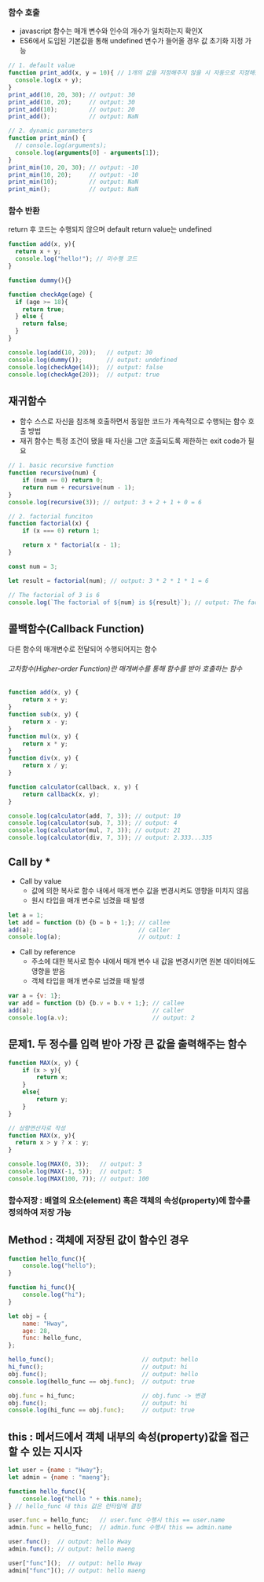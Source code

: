 ### 함수 호출
* javascript 함수는 매개 변수와 인수의 개수가 일치하는지 확인X
* ES6에서 도입된 기본값을 통해 undefined 변수가 들어올 경우 값 초기화 지정 가능
```js
// 1. default value
function print_add(x, y = 10){ // 1개의 값을 지정해주지 않을 시 자동으로 지정해줌, 근데 전부 없으면 안 됨
  console.log(x + y);
}
print_add(10, 20, 30); // output: 30
print_add(10, 20);     // output: 30
print_add(10);         // output: 20
print_add();           // output: NaN

// 2. dynamic parameters
function print_min() {
  // console.log(arguments);
  console.log(arguments[0] - arguments[1]);
}
print_min(10, 20, 30); // output: -10
print_min(10, 20);     // output: -10
print_min(10);         // output: NaN
print_min();           // output: NaN
```
### 함수 반환
return 후 코드는 수행되지 않으며 default return value는 undefined
```js
function add(x, y){
  return x + y;
  console.log("hello!"); // 미수행 코드
}

function dummy(){}

function checkAge(age) {
  if (age >= 18){
    return true;
  } else {
    return false;
  }
}

console.log(add(10, 20));   // output: 30
console.log(dummy());       // output: undefined
console.log(checkAge(14));  // output: false
console.log(checkAge(20));  // output: true
```

## 재귀함수
* 함수 스스로 자신을 참조해 호출하면서 동일한 코드가 계속적으로 수행되는 함수 호출 방법
* 재귀 함수는 특정 조건이 됐을 때 자신을 그만 호출되도록 제한하는 exit code가 필요
```js
// 1. basic recursive function
function recursive(num) {
    if (num == 0) return 0;
    return num + recursive(num - 1);
}
console.log(recursive(3)); // output: 3 + 2 + 1 + 0 = 6

// 2. factorial funciton
function factorial(x) {
    if (x === 0) return 1;

    return x * factorial(x - 1);
}

const num = 3;

let result = factorial(num); // output: 3 * 2 * 1 * 1 = 6

// The factorial of 3 is 6
console.log(`The factorial of ${num} is ${result}`); // output: The factorial of 3 is 6
```

## 콜백함수(Callback Function)
다른 함수의 매개변수로 전달되어 수행되어지는 함수<br>
###### 고차함수(Higher-order Function)란 매개벼수를 통해 함수를 받아 호출하는 함수
```js
function add(x, y) {
    return x + y;
}
function sub(x, y) {
    return x - y;
}
function mul(x, y) {
    return x * y;
}
function div(x, y) {
    return x / y;
}

function calculator(callback, x, y) {
    return callback(x, y);
}

console.log(calculator(add, 7, 3)); // output: 10
console.log(calculator(sub, 7, 3)); // output: 4
console.log(calculator(mul, 7, 3)); // output: 21
console.log(calculator(div, 7, 3)); // output: 2.333...335
```
## Call by *
* Call by value<br>
  * 값에 의한 복사로 함수 내에서 매개 변수 값을 변경시켜도 영향을 미치지 않음
  * 원시 타입을 매개 변수로 넘겼을 때 발생
```js
let a = 1;
let add = function (b) {b = b + 1;}; // callee
add(a);                              // caller
console.log(a);                      // output: 1
```
* Call by reference
  * 주소에 대한 복사로 함수 내에서 매개 변수 내 값을 변경시키면 원본 데이터에도 영향을 받음
  * 객체 타입을 매개 변수로 넘겼을 때 발생
```js
var a = {v: 1};
var add = function (b) {b.v = b.v + 1;}; // callee
add(a);                                  // caller
console.log(a.v);                        // output: 2
```
## 문제1. 두 정수를 입력 받아 가장 큰 값을 출력해주는 함수
```js
function MAX(x, y) {
    if (x > y){
        return x;
    }
    else{
        return y;
    }
}

// 삼항연산자로 작성
function MAX(x, y){
  return x > y ? x : y;
}

console.log(MAX(0, 3));   // output: 3
console.log(MAX(-1, 5));  // output: 5
console.log(MAX(100, 7)); // output: 100
```
### 함수저장 : 배열의 요소(element) 혹은 객체의 속성(property)에 함수를 정의하여 저장 가능
## Method : 객체에 저장된 값이 함수인 경우
```js
function hello_func(){
    console.log("hello");
}

function hi_func(){
    console.log("hi");
}

let obj = {
    name: "Hway",
    age: 28,
    func: hello_func,
};

hello_func();                         // output: hello
hi_func();                            // output: hi
obj.func();                           // output: hello
console.log(hello_func == obj.func);  // output: true

obj.func = hi_func;                   // obj.func -> 변경
obj.func();                           // output: hi
console.log(hi_func == obj.func);     // output: true
```
## this : 메서드에서 객체 내부의 속성(property)값을 접근할 수 있는 지시자
```js
let user = {name : "Hway"};
let admin = {name : "maeng"};

function hello_func(){
    console.log("hello " + this.name);
} // hello_func 내 this 값은 런타임에 결정

user.func = hello_func;   // user.func 수행시 this == user.name
admin.func = hello_func;  // admin.func 수행시 this == admin.name

user.func();  // output: hello Hway
admin.func(); // output: hello maeng

user["func"]();  // output: hello Hway
admin["func"](); // output: hello maeng
```
